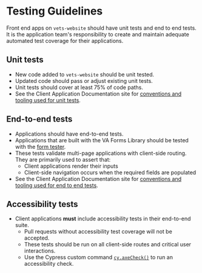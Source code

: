 # Testing Guidelines

Front end apps on `vets-website` should have unit tests and end to end tests. It is the application team's responsibility to create and maintain adequate automated test coverage for their applications. 

## Unit tests 

- New code added to `vets-website` should be unit tested.
- Updated code should pass or adjust existing unit tests.
- Unit tests should cover at least 75% of code paths.
- See the Client Application Documentation site for [conventions and tooling used for unit tests](https://department-of-veterans-affairs.github.io/veteran-facing-services-tools/getting-started/common-tasks/new-unit-test).

## End-to-end tests 

- Applications should have end-to-end tests.
- Applications that are built with the VA Forms Library should be tested with the [form tester](https://github.com/department-of-veterans-affairs/vets-website/tree/master/src/platform/testing/e2e/cypress/support/form-tester).
- These tests validate multi-page applications with client-side routing. They are primarily used to assert that:
  - Client applications render their inputs
  - Client-side navigation occurs when the required fields are populated
- See the Client Application Documentation site for [conventions and tooling used for end to end tests](https://department-of-veterans-affairs.github.io/veteran-facing-services-tools/getting-started/common-tasks/new-end-to-end-test/).

## Accessibility tests

- Client applications **must** include accessibility tests in their end-to-end suite.
  - Pull requests without accessibility test coverage will not be accepted.
  - These tests should be run on all client-side routes and critical user interactions.
  - Use the Cypress custom command [`cy.axeCheck()`](https://github.com/department-of-veterans-affairs/va.gov-team/blob/master/platform/engineering/frontend/cypress-migration-guide.md#accessibility) to run an accessibility check.
